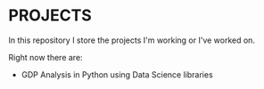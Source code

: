 # PROJECTS
In this repository I store the projects I'm working or I've worked on. 

Right now there are: 
- GDP Analysis in Python using Data Science libraries
